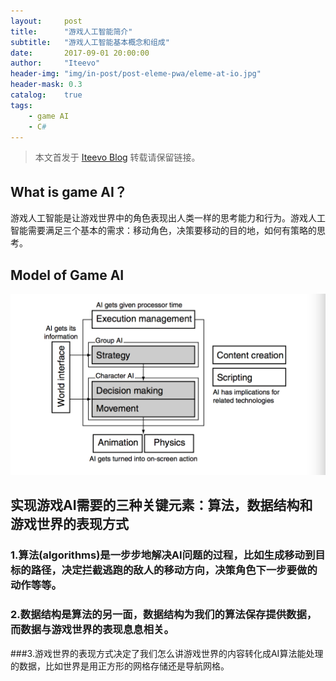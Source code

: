 ```yaml
---
layout:     post
title:      "游戏人工智能简介"
subtitle:   "游戏人工智能基本概念和组成"
date:       2017-09-01 20:00:00
author:     "Iteevo"
header-img: "img/in-post/post-eleme-pwa/eleme-at-io.jpg"
header-mask: 0.3
catalog:    true
tags:
    - game AI
    - C#
---
```


> 本文首发于 [Iteevo Blog](http://iteevo.com/2017/09/01/introduction-to-gameAI/) 转载请保留链接。

## What is game AI？

游戏人工智能是让游戏世界中的角色表现出人类一样的思考能力和行为。游戏人工智能需要满足三个基本的需求：移动角色，决策要移动的目的地，如何有策略的思考。

## Model of Game AI 
![](/img/in-post/Introduction_to_game_AI/AI_Model.png)

## 实现游戏AI需要的三种关键元素：算法，数据结构和游戏世界的表现方式

### 1.算法(algorithms)是一步步地解决AI问题的过程，比如生成移动到目标的路径，决定拦截逃跑的敌人的移动方向，决策角色下一步要做的动作等等。
### 2.数据结构是算法的另一面，数据结构为我们的算法保存提供数据，而数据与游戏世界的表现息息相关。
###3.游戏世界的表现方式决定了我们怎么讲游戏世界的内容转化成AI算法能处理的数据，比如世界是用正方形的网格存储还是导航网格。

##

